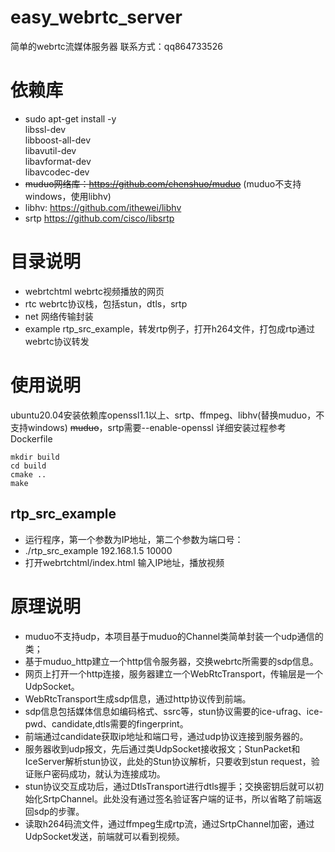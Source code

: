 # easy_webrtc_server
简单的webrtc流媒体服务器
联系方式：qq864733526
# 依赖库
* sudo apt-get install -y \
    libssl-dev \
    libboost-all-dev \
		libavutil-dev \
		libavformat-dev \
		libavcodec-dev
* ~~muduo网络库：https://github.com/chenshuo/muduo~~ (muduo不支持windows，使用libhv)
* libhv: https://github.com/ithewei/libhv
* srtp https://github.com/cisco/libsrtp

# 目录说明
* webrtchtml webrtc视频播放的网页
* rtc webrtc协议栈，包括stun，dtls，srtp
* net 网络传输封装
* example rtp_src_example，转发rtp例子，打开h264文件，打包成rtp通过webrtc协议转发

# 使用说明
ubuntu20.04安装依赖库openssl1.1以上、srtp、ffmpeg、libhv(替换muduo，不支持windows) ~~muduo~~，srtp需要--enable-openssl
详细安装过程参考Dockerfile
```
mkdir build
cd build
cmake ..
make
```
## rtp_src_example
* 运行程序，第一个参数为IP地址，第二个参数为端口号：
* ./rtp_src_example 192.168.1.5 10000
* 打开webrtchtml/index.html 输入IP地址，播放视频

# 原理说明
* muduo不支持udp，本项目基于muduo的Channel类简单封装一个udp通信的类；
* 基于muduo_http建立一个http信令服务器，交换webrtc所需要的sdp信息。
* 网页上打开一个http连接，服务器建立一个WebRtcTransport，传输层是一个UdpSocket。
* WebRtcTransport生成sdp信息，通过http协议传到前端。
* sdp信息包括媒体信息如编码格式、ssrc等，stun协议需要的ice-ufrag、ice-pwd、candidate,dtls需要的fingerprint。
* 前端通过candidate获取ip地址和端口号，通过udp协议连接到服务器的。
* 服务器收到udp报文，先后通过类UdpSocket接收报文；StunPacket和IceServer解析stun协议，此处的Stun协议解析，只要收到stun request，验证账户密码成功，就认为连接成功。
* stun协议交互成功后，通过DtlsTransport进行dtls握手；交换密钥后就可以初始化SrtpChannel。此处没有通过签名验证客户端的证书，所以省略了前端返回sdp的步骤。
* 读取h264码流文件，通过ffmpeg生成rtp流，通过SrtpChannel加密，通过UdpSocket发送，前端就可以看到视频。
